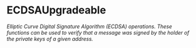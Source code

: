 # ECDSAUpgradeable







*Elliptic Curve Digital Signature Algorithm (ECDSA) operations. These functions can be used to verify that a message was signed by the holder of the private keys of a given address.*



